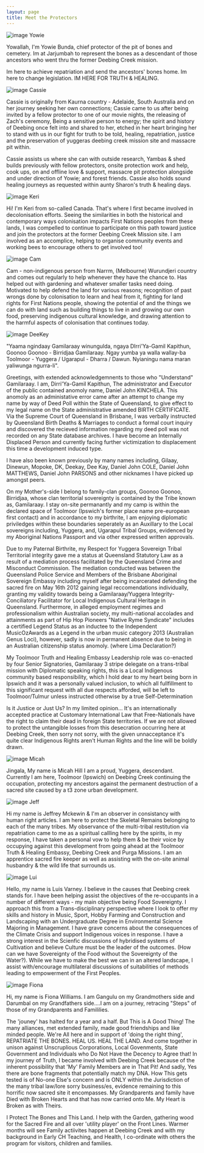 ```yaml
---
layout: page
title: Meet the Protectors
---
```


![image Yowie](/assets/img/protectors/yowie.jpeg)

Yowallah, I'm Yowie Bunda, chief protector of the pit of bones and cemetery. Im at Jarjumbah to represent the bones as a descendant of those ancestors who went thru the former Deebing Creek mission.

Im here to achieve repatriation and send the ancestors' bones home. Im here to change legislation. IM HERE FOR TRUTH & HEALING.

![image Cassie](/assets/img/protectors/cassie.jpeg)

Cassie is originally from Kaurna country - Adelaide, South Australia and on her journey seeking her own connections; 
Cassie came to us after being invited by a fellow protector to one of our movie nights, the releasing of Zach's ceremony, 
Being a sensitive person to energy; the spirit and history of Deebing once felt into and shared to her, etched in her heart bringing her to stand with us in our fight for truth to be told, healing, repatriation, justice and the preservation of yuggeras deebing creek mission site and massacre pit within. 

Cassie assists us where she can with outside research, Yambas & shed builds previously with fellow protectors, onsite protection work and help, cook ups, on and offline love & support, massacre pit protection alongside and under direction of Yowie; and forest friends. Cassie also holds sound healing journeys as requested within aunty Sharon's truth & healing days.

![image Keri](/assets/img/protectors/keri.jpeg)

Hi! I'm Keri from so-called Canada. That's where I first became involved in decolonisation efforts. Seeing the similarities in both the historical and contemporary ways colonisation impacts First Nations peoples from these lands, I was compelled to continue to participate on this path toward justice and join the protectors at the former Deebing Creek Mission site. I am involved as an accomplice, helping to organise community events and working bees to encourage others to get involved too!

![image Cam](/assets/img/protectors/cam.jpeg)

Cam - non-indigenous person from Narrm, (Melbourne) Wurundjeri country and comes out regularly to help whenever they have the chance to.  Has helped out with gardening and whatever smaller tasks need doing. Motivated to help defend the land for various reasons; recognition of past wrongs done by colonisation to learn and heal from it, fighting for land rights for First Nations people, showing the potential of and the things we can do with land such as building things to live in and growing our own food, preserving indigenous cultural knowledge, and drawing attention to the harmful aspects of colonisation that continues today.

![image DeeKey](/assets/img/protectors/deekey.jpeg)

"Yaama ngindaay Gamilaraay winungulda, ngaya DIrri'Ya-Gamil Kapithun, Goonoo Goonoo - Birridjaa Gamilaraay. Ngay yumba ya walla wallay-ba Toolmoor - Yuggera / Ugarapul - Dharra / Dawun. Nyianingu nama maran yaliwunga ngurra-li".

Greetings, with extended acknowledgemnents to those who "Understand" Gamilaraay. I am, Dirri'Ya-Gamil Kapithun, The administrator and Executor of the public contained anomoly name, Daniel John KINCHELA. This anomoly as an administative error came after an attempt to change my name by way of Deed Poll within the State of Queensland, to give effect to my legal name on the State administrative amended BIRTH CERTIFICATE. 
Via the Supreme Court of Queensland in Brisbane, I was verbally instructed by Queensland Birth Deaths & Marriages to conduct a formal court inquiry and discovered the recieved information regarding my deed poll was not recorded on any State database archives. I have become an Internally Displaced Person and currently facing further victimization to displacement this time a development induced type. 

I have also been known previously by many names including, Gilaay, Dinewun, Mopoke, DK, Deekay, Dee Kay, Daniel John COLE, Daniel John MATTHEWS, Daniel John PARSONS and other nicknames I have picked up amongst peers. 

On my Mother's-side I belong to family-clan groups, Goonoo Goonoo, Birridjaa, whose clan territorial sovereignty is contained by the Tribe known as, Gamilaraay. I stay on-site permanantly and my camp is within the declared space of Toolmoor (Ipswich's former place name pre-european first contact) and in accordance to my birthrite, I am enjoying diplomatic priviledges within these boundaries seperately as an Auxillary to the Local sovereigns including, Yuggera, and, Ugarapul Tribal Groups, evidenced by my Aboriginal Nations Passport and via other expressed written approvals. 

Due to my Paternal Birthrite, my Respect for Yuggera Sovereign Tribal Territorial integrity gave me a status at Queensland Statutory Law as a result of a mediation process facilitated by the Queensland Crime and Misconduct Commission. The mediation conducted was between the Queensland Police Service and Members of the Brisbane Aboriginal Sovereign Embassy including myself after being incarcerated defending the sacred fire on May 16th 2012 gaining legal reccomendations individually, granting my validity towards being a Gamilaraay/Yuggera Integrity-Conciliatory Facilitator for Local Indigenous Cultural Heritage in Queensland. 
Furthermore, in alleged employment regimes and professionalism within Australian society, my multi-national accolades and attainments as part of Hip Hop Pioneers "Native Ryme Syndicate" includes a certified Legend Status as an inductee to the Independent MusicOzAwards as a Legend in the urban music category 2013 (Australian Genus Loci), however,  sadly is now in permanent absence due to being in an Australian citizenship status anomoly. (where Lima Declaration?)

My Toolmoor Truth and Healing Embassy Leadership role was co-enacted by four Senior Signatories, Gamilaraay 3 stripe delegate on a trans-tribal mission with Diplomatic speaking rights, this is a Local Indigenous community based responsibility, which I hold dear to my heart being born in Ipswich and it was a personally valued inclusion, to which all fullfillment to this significant request with all due respects afforded, will be left to Toolmoor/Tulmur unless instructed otherwise by a true Self-Determination 

Is it Justice or Just Us? In my limited opinion... It's an internationally accepted practice at Customary International Law that  Free-Nationals have the right to claim their dead in foreign State territories. If we are not allowed to protect the untangible losses from this desecration occurring here at Deebing Creek, then sorry not sorry, with the given unnacceptance it's quite clear Indigenous Rights aren't Human Rights and the line will be boldly drawn.

![image Micah](/assets/img/protectors/micah.jpeg)

Jingala, My name is Micah Hill I am a proud, Yuggera, descendant. Currently I am here, Toolmoor (Ipswich) on Deebing Creek continuing the occupation, protecting my ancestors against the permanent destruction of a sacred site caused by a t3 zone urban development.

![image Jeff](/assets/img/protectors/jeff.jpeg)

Hi my name is Jeffrey Mckewin & I'm an observer in consistancy with human right articles. I am here to protect the Skeletal Remains belonging to each of the many tribes. My observance of the multi-tribal restitution via repatriation came to me as a spiritual callling here by the spirits, in my response, I have taken a personal vow to help them & be their voice by occupying against this development from going ahead at the Toolmoor Truth & Healing Embassy, Deebing Creek and Purga Missions. I am an apprentice sacred fire keeper as well as assisting with the on-site animal husbandry & the wild life that surrounds us.

![image Lui](/assets/img/protectors/lui.jpeg)

Hello, my name is Luis Varney.
I believe in the causes that Deebing creek stands for.
I have been helping assist the objectives of the re-occupants in a number of different ways - my main objective being Food Sovereignty. I approach this from a Trans-disciplinary perspective where I look to offer my skills and history in Music, Sport, Hobby Farming and Construction and Landscaping with an Undergraduate Degree in Environmental Science Majoring in Management. I have grave concerns about the consequences of the Climate Crisis and support Indigenous voices in response. I have a strong interest in the Scienfic discussions of hybridised systems of Cultivation and believe Culture must be the leader of the outcomes. (How can we have Sovereignty of the Food without the Sovereignty of the Water?). While we have to make the best we can in an altered landscape, I assist with/encourage multilateral discussions of suitabilities of methods leading to empowerment of the First Peoples.

![image Fiona](/assets/img/protectors/fiona.jpeg)

Hi, my name is Fiona Williams.  I am Gangulu on my Grandmothers side and Darumbal on my Grandfathers side....I am on a journey, retracing "Steps" of those of my Grandparents and Famililies.

The 'jouney' has halted for a year and a half. But This is A Good Thing! The many alliances, met extended family, made good friendships and like minded people.   We're All here and in support of 'doing the right thing', REPATRIATE THE BONES.  HEAL US.  HEAL THE LAND. And come together in unison against Unscruplious Corporations, Local Govenments, State Government and Individuals who Do Not Have the Decency to Agree that!
In my journey of Truth, I became involved with Deebing Creek because of the inherent possibility that 'My' Family Members are in That Pit!  And sadly, Yes there are bone fragments that potentially match my DNA.  How This gets tested is of No-one Else's concern and is ONLY within the Jurisdiction of the many tribal law/lore sorry business/es, evidence remaining to this horrific now sacred site it encompasses. My Grandparents and family have Died with Broken Hearts and that has now carried onto Me. My Heart is Broken as with Theirs.

I Protect The Bones and This Land.  I help with the Garden, gathering wood for the Sacred Fire and all over 'utility player' on the Front Lines.  Warmer months will see Family actiivites happen at Deebing Creek and with my background in Early CH Teaching, and Health, I co-ordinate with others the program for visitors, children and families.
